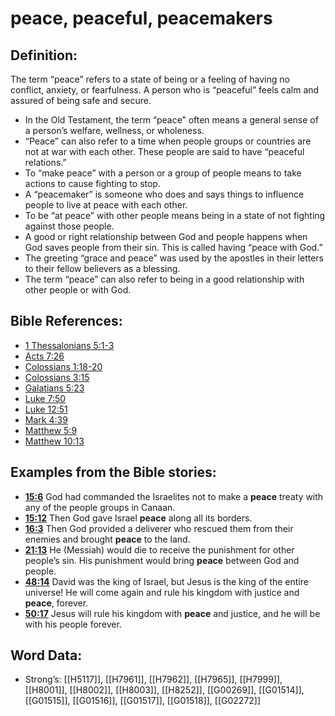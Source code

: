 # peace, peaceful, peacemakers

## Definition:

The term “peace” refers to a state of being or a feeling of having no conflict, anxiety, or fearfulness. A person who is “peaceful” feels calm and assured of being safe and secure.

* In the Old Testament, the term “peace” often means a general sense of a person’s welfare, wellness, or wholeness.
* “Peace” can also refer to a time when people groups or countries are not at war with each other. These people are said to have “peaceful relations.”
* To “make peace” with a person or a group of people means to take actions to cause fighting to stop.
* A “peacemaker” is someone who does and says things to influence people to live at peace with each other.
* To be “at peace” with other people means being in a state of not fighting against those people.
* A good or right relationship between God and people happens when God saves people from their sin. This is called having “peace with God.”
* The greeting “grace and peace” was used by the apostles in their letters to their fellow believers as a blessing.
* The term “peace” can also refer to being in a good relationship with other people or with God.

## Bible References:

* [1 Thessalonians 5:1-3](rc://en/tn/help/1th/05/01)
* [Acts 7:26](rc://en/tn/help/act/07/26)
* [Colossians 1:18-20](rc://en/tn/help/col/01/18)
* [Colossians 3:15](rc://en/tn/help/col/03/15)
* [Galatians 5:23](rc://en/tn/help/gal/05/23)
* [Luke 7:50](rc://en/tn/help/luk/07/50)
* [Luke 12:51](rc://en/tn/help/luk/12/51)
* [Mark 4:39](rc://en/tn/help/mrk/04/39)
* [Matthew 5:9](rc://en/tn/help/mat/05/09)
* [Matthew 10:13](rc://en/tn/help/mat/10/13)

## Examples from the Bible stories:

* __[15:6](rc://en/tn/help/obs/15/06)__ God had commanded the Israelites not to make a __peace__ treaty with any of the people groups in Canaan.
* __[15:12](rc://en/tn/help/obs/15/12)__ Then God gave Israel __peace__ along all its borders.
* __[16:3](rc://en/tn/help/obs/16/03)__ Then God provided a deliverer who rescued them from their enemies and brought __peace__ to the land.
* __[21:13](rc://en/tn/help/obs/21/13)__ He (Messiah) would die to receive the punishment for other people’s sin. His punishment would bring __peace__ between God and people.
* __[48:14](rc://en/tn/help/obs/48/14)__ David was the king of Israel, but Jesus is the king of the entire universe! He will come again and rule his kingdom with justice and __peace__, forever.
* __[50:17](rc://en/tn/help/obs/50/17)__ Jesus will rule his kingdom with __peace__ and justice, and he will be with his people forever.

## Word Data:

* Strong’s: [[H5117]], [[H7961]], [[H7962]], [[H7965]], [[H7999]], [[H8001]], [[H8002]], [[H8003]], [[H8252]], [[G00269]], [[G01514]], [[G01515]], [[G01516]], [[G01517]], [[G01518]], [[G02272]]
